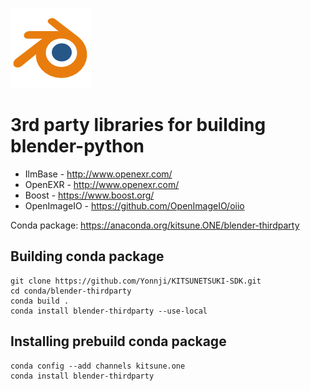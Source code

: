 ![logo](blender_icon_128x128.png)

3rd party libraries for building blender-python
===============================================

* IlmBase - http://www.openexr.com/
* OpenEXR - http://www.openexr.com/
* Boost - https://www.boost.org/
* OpenImageIO - https://github.com/OpenImageIO/oiio

Conda package: https://anaconda.org/kitsune.ONE/blender-thirdparty


Building conda package
----------------------

```
git clone https://github.com/Yonnji/KITSUNETSUKI-SDK.git
cd conda/blender-thirdparty
conda build .
conda install blender-thirdparty --use-local
```


Installing prebuild conda package
---------------------------------

```
conda config --add channels kitsune.one
conda install blender-thirdparty
```
